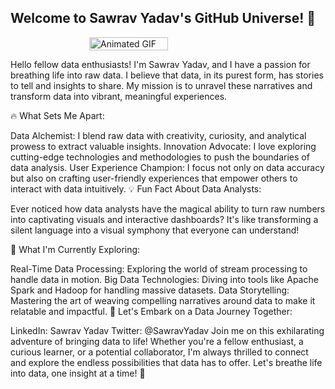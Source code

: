 ##                                                                          Welcome to Sawrav Yadav's GitHub Universe! 🌟
<div style="display: flex; justify-content: center;">
  <img src="https://user-images.githubusercontent.com/74038190/212750999-42ff8a64-dad8-4772-9648-849968543991.gif" alt="Animated GIF" style="width: 50%;" />
</div>
                                                                                                                           
Hello fellow data enthusiasts! I'm Sawrav Yadav, and I have a passion for breathing life into raw data. I believe that data, in its purest form, has stories to tell and insights to share. My mission is to unravel these narratives and transform data into vibrant, meaningful experiences.

🔥 What Sets Me Apart:

Data Alchemist: I blend raw data with creativity, curiosity, and analytical prowess to extract valuable insights.
Innovation Advocate: I love exploring cutting-edge technologies and methodologies to push the boundaries of data analysis.
User Experience Champion: I focus not only on data accuracy but also on crafting user-friendly experiences that empower others to interact with data intuitively.
💡 Fun Fact About Data Analysts:

Ever noticed how data analysts have the magical ability to turn raw numbers into captivating visuals and interactive dashboards? It's like transforming a silent language into a visual symphony that everyone can understand!

🚀 What I'm Currently Exploring:

Real-Time Data Processing: Exploring the world of stream processing to handle data in motion.
Big Data Technologies: Diving into tools like Apache Spark and Hadoop for handling massive datasets.
Data Storytelling: Mastering the art of weaving compelling narratives around data to make it relatable and impactful.
🌌 Let's Embark on a Data Journey Together:

LinkedIn: Sawrav Yadav
Twitter: @SawravYadav
Join me on this exhilarating adventure of bringing data to life! Whether you're a fellow enthusiast, a curious learner, or a potential collaborator, I'm always thrilled to connect and explore the endless possibilities that data has to offer. Let's breathe life into data, one insight at a time! 🌟
